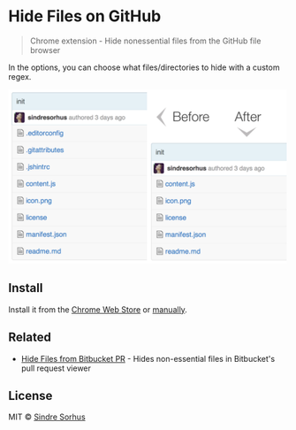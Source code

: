 # Hide Files on GitHub

> Chrome extension - Hide nonessential files from the GitHub file browser

In the options, you can choose what files/directories to hide with a custom regex.

![](screenshot.png)


## Install

Install it from the [Chrome Web Store](https://chrome.google.com/webstore/detail/hide-files-on-github/lpnakhpaodhdkleejaehlapdhbgjbddp) or [manually](http://superuser.com/a/247654/6877).


## Related

- [Hide Files from Bitbucket PR](https://github.com/Zhouzi/hide-files-from-bitbucket-pr) - Hides non-essential files in Bitbucket's pull request viewer


## License

MIT © [Sindre Sorhus](https://sindresorhus.com)

